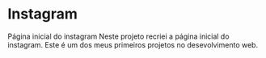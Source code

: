 # Instagram
 Página inicial do instagram   Neste projeto recriei a página inicial do instagram. Este é um dos meus primeiros projetos no desevolvimento web.
